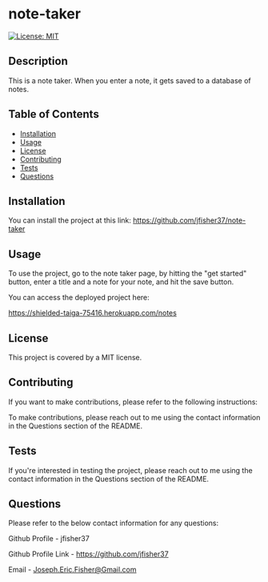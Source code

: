 # note-taker
[![License: MIT](https://img.shields.io/badge/License-MIT-yellow.svg)](https://opensource.org/licenses/MIT)

## Description
This is a note taker. When you enter a note, it gets saved to a database of notes.  

## Table of Contents 
- [Installation](#installation)
- [Usage](#usage)
- [License](#license)
- [Contributing](#contributing)
- [Tests](#tests)
- [Questions](#questions)

## Installation
You can install the project at this link: https://github.com/jfisher37/note-taker


## Usage
To use the project, go to the note taker page, by hitting the "get started" button, enter a title and a note for your note, and hit the save button. 

You can access the deployed project here: 

https://shielded-taiga-75416.herokuapp.com/notes

## License
This project is covered by a MIT license.

## Contributing
If you want to make contributions, please refer to the following instructions:

To make contributions, please reach out to me using the contact information in the Questions section of the README.

## Tests
If you're interested in testing the project, please reach out to me using the contact information in the Questions section of the README.

## Questions
Please refer to the below contact information for any questions:

Github Profile - jfisher37

Github Profile Link - https://github.com/jfisher37

Email - Joseph.Eric.Fisher@Gmail.com

